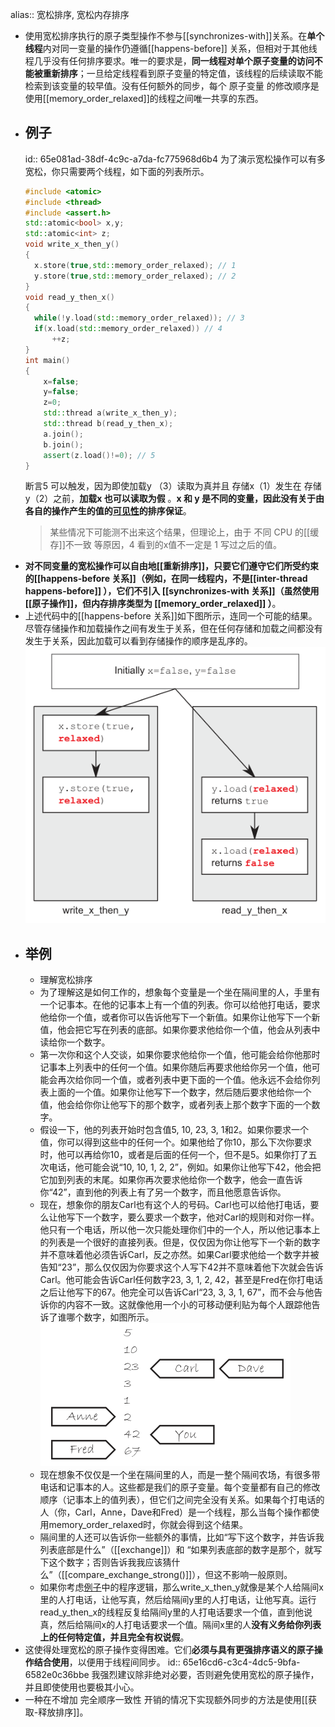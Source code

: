 alias:: 宽松排序, 宽松内存排序

- 使用宽松排序执行的原子类型操作不参与[[synchronizes-with]]关系。在**单个线程**内对同一变量的操作仍遵循[[happens-before]] 关系，但相对于其他线程几乎没有任何排序要求。唯一的要求是，**同一线程对单个原子变量的访问不能被重新排序**；一旦给定线程看到原子变量的特定值，该线程的后续读取不能检索到该变量的较早值。没有任何额外的同步，每个 原子变量 的修改顺序是使用[[memory_order_relaxed]]的线程之间唯一共享的东西。
- ## 例子
  id:: 65e081ad-38df-4c9c-a7da-fc775968d6b4
  为了演示宽松操作可以有多宽松，你只需要两个线程，如下面的列表所示。
  ``` cpp
  #include <atomic>
  #include <thread>
  #include <assert.h>
  std::atomic<bool> x,y;
  std::atomic<int> z;
  void write_x_then_y()
  {
  	x.store(true,std::memory_order_relaxed); // 1
  	y.store(true,std::memory_order_relaxed); // 2
  }
  void read_y_then_x()
  {
  	while(!y.load(std::memory_order_relaxed)); // 3
  	if(x.load(std::memory_order_relaxed)) // 4
  		++z;
  }
  int main()
  {
      x=false;
      y=false;
      z=0;
      std::thread a(write_x_then_y);
      std::thread b(read_y_then_x);
      a.join();
      b.join();
      assert(z.load()!=0); // 5
  }
  ```
  断言5 可以触发，因为即使加载y （3）读取为真并且 存储x（1）发生在 存储y（2）之前，**加载x 也可以读取为假** 。**x 和 y 是不同的变量，因此没有关于由各自的操作产生的值的[可见性]([[内存可见性]])的排序保证**。
  > 某些情况下可能测不出来这个结果，但理论上，由于 不同 CPU 的[[缓存]]不一致 等原因，4 看到的x值不一定是 1 写过之后的值。
- **对不同变量的宽松操作可以自由地[[重新排序]]，只要它们遵守它们所受约束的[[happens-before 关系]]（例如，在同一线程内，不是[[inter-thread happens-before]] ），它们不引入 [[synchronizes-with 关系]]（虽然使用[[原子操作]]，但内存排序类型为 [[memory_order_relaxed]] ）**。
- 上述代码中的[[happens-before 关系]]如下图所示，连同一个可能的结果。尽管存储操作和加载操作之间有发生于关系，但在任何存储和加载之间都没有发生于关系，因此加载可以看到存储操作的顺序是乱序的。
  ![image.png](../assets/image_1709219444633_0.png)
- ## 举例
	- 理解宽松排序
	- 为了理解这是如何工作的，想象每个变量是一个坐在隔间里的人，手里有一个记事本。在他的记事本上有一个值的列表。你可以给他打电话，要求他给你一个值，或者你可以告诉他写下一个新值。如果你让他写下一个新值，他会把它写在列表的底部。如果你要求他给你一个值，他会从列表中读给你一个数字。
	- 第一次你和这个人交谈，如果你要求他给你一个值，他可能会给你他那时记事本上列表中的任何一个值。如果你随后再要求他给你另一个值，他可能会再次给你同一个值，或者列表中更下面的一个值。他永远不会给你列表上面的一个值。如果你让他写下一个数字，然后随后要求他给你一个值，他会给你你让他写下的那个数字，或者列表上那个数字下面的一个数字。
	- 假设一下，他的列表开始时包含值5, 10, 23, 3, 1和2。如果你要求一个值，你可以得到这些中的任何一个。如果他给了你10，那么下次你要求时，他可以再给你10，或者是后面的任何一个，但不是5。如果你打了五次电话，他可能会说“10, 10, 1, 2, 2”，例如。如果你让他写下42，他会把它加到列表的末尾。如果你再次要求他给你一个数字，他会一直告诉你“42”，直到他的列表上有了另一个数字，而且他愿意告诉你。
	- 现在，想象你的朋友Carl也有这个人的号码。Carl也可以给他打电话，要么让他写下一个数字，要么要求一个数字，他对Carl的规则和对你一样。他只有一个电话，所以他一次只能处理你们中的一个人，所以他记事本上的列表是一个很好的直接列表。但是，仅仅因为你让他写下一个新的数字并不意味着他必须告诉Carl，反之亦然。如果Carl要求他给一个数字并被告知“23”，那么仅仅因为你要求这个人写下42并不意味着他下次就会告诉Carl。他可能会告诉Carl任何数字23, 3, 1, 2, 42，甚至是Fred在你打电话之后让他写下的67。他完全可以告诉Carl“23, 3, 3, 1, 67”，而不会与他告诉你的内容不一致。这就像他用一个小的可移动便利贴为每个人跟踪他告诉了谁哪个数字，如图所示。
	  ![image.png](../assets/image_1709272358811_0.png)
	- 现在想象不仅仅是一个坐在隔间里的人，而是一整个隔间农场，有很多带电话和记事本的人。这些都是我们的原子变量。每个变量都有自己的修改顺序（记事本上的值列表），但它们之间完全没有关系。如果每个打电话的人（你，Carl，Anne，Dave和Fred）是一个线程，那么当每个操作都使用memory_order_relaxed时，你就会得到这个结果。
	- 隔间里的人还可以告诉你一些额外的事情，比如“写下这个数字，并告诉我列表底部是什么”（[[exchange]]）和 “如果列表底部的数字是那个，就写下这个数字；否则告诉我我应该猜什么”（[[compare_exchange_strong()]]），但这不影响一般原则。
	- 如果你考虑[例子](((65e081ad-38df-4c9c-a7da-fc775968d6b4)))中的程序逻辑，那么write_x_then_y就像是某个人给隔间x里的人打电话，让他写真，然后给隔间y里的人打电话，让他写真。运行read_y_then_x的线程反复给隔间y里的人打电话要求一个值，直到他说真，然后给隔间x的人打电话要求一个值。隔间x里的人**没有义务给你列表上的任何特定值，并且完全有权说假**。
- 这使得处理宽松的原子操作变得困难。它们**必须与具有更强排序语义的原子操作结合使用**，以便用于线程间同步。
  id:: 65e16cd6-c3c4-4dc5-9bfa-6582e0c36bbe
  我强烈建议除非绝对必要，否则避免使用宽松的原子操作，并且即使使用也要极其小心。
- 一种在不增加 完全顺序一致性 开销的情况下实现额外同步的方法是使用[[获取-释放排序]]。